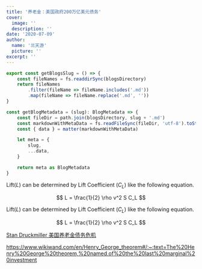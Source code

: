 ```yaml
---
title: '养老金：美国政府200万亿美元债务'
cover:
  image: ''
  description: ''
date: '2020-07-09'
author:
  name: '兰天游'    
  picture: ''
excerpt: ''
---
```


```javascript
export const getBlogsSlug = () => {
    const fileNames = fs.readdirSync(blogsDirectory)
    return fileNames
        .filter(fileName => fileName.includes('.md'))
        .map(fileName => fileName.replace('.md', ''))
}

const getBlogMetadata = (slug): BlogMetadata => {
    const fileDir = path.join(blogsDirectory, slug + '.md')
    const markdownWithMetaData = fs.readFileSync(fileDir, 'utf-8').toString()
    const { data } = matter(markdownWithMetaData)

    let meta = {
        slug,
        ...data,
    }

    return meta as BlogMetadata
}
```

Lift($L$) can be determined by Lift Coefficient ($C_L$) like the following equation.

$$
L = \frac{1}{2} \rho v^2 S C_L
$$


Lift($L$) can be determined by Lift Coefficient ($C_L$) like the following equation.

$$
L = \frac{1}{2} \rho v^2 S C_L
$$


[Stan Druckmiller 美国养老金债务危机](https://www.youtube.com/watch?v=fbgIiAnpcPc)

https://www.wikiwand.com/en/Henry_George_theorem#/:~:text=The%20Henry%20George%20theorem,%20named,of%20the%20last%20marginal%20investment